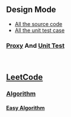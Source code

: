 ## Design Mode
- [All the source code](https://github.com/CrazyBunQnQ/ShowMeCode/tree/master/src/main/java/com/crazybunqnq)
- [All the unit test case](https://github.com/CrazyBunQnQ/ShowMeCode/tree/master/src/test/java)

### [Proxy](https://github.com/CrazyBunQnQ/ShowMeCode/tree/master/src/main/java/com/crazybunqnq/designpattern/proxy) And [Unit Test](https://github.com/CrazyBunQnQ/ShowMeCode/tree/master/src/test/java/designmodle/proxy)

<br/>

## [LeetCode](https://leetcode.com)

### [Algorithm](https://leetcode.com/problemset/algorithms/)

#### [Easy Algorithm](https://github.com/CrazyBunQnQ/ShowMeCode/tree/master/src/main/java/com/crazybunqnq/leetcode/algorithm/easy)
